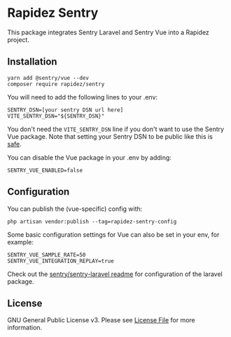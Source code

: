 # Rapidez Sentry
This package integrates Sentry Laravel and Sentry Vue into a Rapidez project.

## Installation

```
yarn add @sentry/vue --dev
composer require rapidez/sentry
```

You will need to add the following lines to your .env:

```
SENTRY_DSN=[your sentry DSN url here]
VITE_SENTRY_DSN="${SENTRY_DSN}"
```

You don't need the `VITE_SENTRY_DSN` line if you don't want to use the Sentry Vue package. Note that setting your Sentry DSN to be public like this is [safe](https://docs.sentry.io/concepts/key-terms/dsn-explainer/).

You can disable the Vue package in your .env by adding:

```
SENTRY_VUE_ENABLED=false
```

## Configuration

You can publish the (vue-specific) config with:
```
php artisan vendor:publish --tag=rapidez-sentry-config
```

Some basic configuration settings for Vue can also be set in your env, for example:
```
SENTRY_VUE_SAMPLE_RATE=50
SENTRY_VUE_INTEGRATION_REPLAY=true
```

Check out the [sentry/sentry-laravel readme](https://github.com/getsentry/sentry-laravel) for configuration of the laravel package.

## License

GNU General Public License v3. Please see [License File](LICENSE) for more information.
